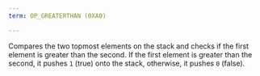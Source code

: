 ```yaml
---
term: OP_GREATERTHAN (0XA0)

---
```

Compares the two topmost elements on the stack and checks if the first element is greater than the second. If the first element is greater than the second, it pushes `1` (true) onto the stack, otherwise, it pushes `0` (false).